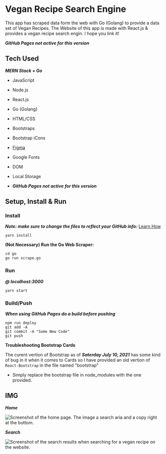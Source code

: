 # Vegan Recipe Search Engine

This app has scraped data form the web with Go (Golang) to provide a data set of Vegan Recipes. The Website of this app is made with React.js & provides a vegan recipe search engin. I hope you link it!

***GitHub Pages not active for this version***
<!-- [Visit Site](https://lwrgithub.github.io/vegan-recipes-search-engine/) -->


## Tech Used
***MERN Stack + Go***


- JavaScript
- Node.js
- React.js
- Go (Golang)
- HTML/CSS
- Bootstraps
- Bootstrap iCons
- [Figma](https://www.figma.com/file/zqA6nNoXnQQhxqIRP4SwAn/Vegan?node-id=3%3A3)
- Google Fonts
- DOM
- Local Storage


- ***GitHub Pages not active for this version***
<!-- - [GitHub Pages](https://lwrgithub.github.io/vegan-recipes-search-engine/) -->


## Setup, Install & Run

### Install
***Note: make sure to change the files to reflect your GitHub info:*** [Learn How](https://blog.usejournal.com/how-to-deploy-your-react-app-into-github-pages-b2c96292b18e)

```
yarn install
```

**(Not Necessary) Run the Go Web Scraper:**

```
cd go
go run scrape.go
```

### Run
***@ localhost:3000***

```
yarn start
```

### Build/Push
***When using GitHub Pages do a build before pushing***

```
npm run deploy
git add -A
git commit -m "Some New Code"
git push
```

**Troubleshooting Bootstrap Cards**

The curent vertion of Bootstrap as of ***Saterday July 10, 2021*** has some kind of bug in it when it comes to Cards so I have provided an old vertion of `React-Bootstrap` in the file named "bootstrap" 
- Simply replace the bootstrap file in node_modules with the one provided.


## IMG

***Home***

<img alt="Screenshot of the home page. The image a search aria and a copy right at the bottom." src="https://github.com/LWRGitHub/vegan/blob/main/public/img/vegan-home.png?raw=true" />


***Search***

<img alt="Screenshot of the search results when searching for a vegan recipe on the website." src="https://github.com/LWRGitHub/vegan/blob/main/public/img/vegan-search-res.png?raw=true" />
